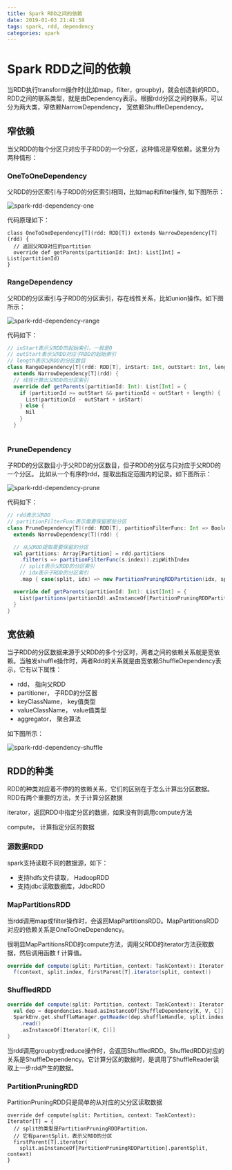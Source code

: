 ```yaml
---
title: Spark RDD之间的依赖
date: 2019-01-03 21:41:59
tags: spark, rdd, dependency
categories: spark
---
```


# Spark RDD之间的依赖

当RDD执行transform操作时(比如map，filter，groupby)，就会创造新的RDD。RDD之间的联系类型，就是由Dependency表示。根据rdd分区之间的联系，可以分为两大类，窄依赖NarrowDependency， 宽依赖ShuffleDependency。

## 窄依赖

当父RDD的每个分区只对应于子RDD的一个分区，这种情况是窄依赖。这里分为两种情形：

### OneToOneDependency

父RDD的分区索引与子RDD的分区索引相同，比如map和filter操作, 如下图所示：

![spark-rdd-dependency-one](spark-rdd-dependency-one.svg)

代码原理如下：

```
class OneToOneDependency[T](rdd: RDD[T]) extends NarrowDependency[T](rdd) {
  // 返回父RDD对应的partition
  override def getParents(partitionId: Int): List[Int] = List(partitionId)
}
```

### RangeDependency

父RDD的分区索引与子RDD的分区索引，存在线性关系，比如union操作。如下图所示：

![spark-rdd-dependency-range](spark-rdd-dependency-range.svg)

代码如下：

```scala
// inStart表示父RDD的起始索引，一般是0
// outStart表示父RDD对应子RDD的起始索引
// length表示父RDD的分区数目
class RangeDependency[T](rdd: RDD[T], inStart: Int, outStart: Int, length: Int)
  extends NarrowDependency[T](rdd) {
  // 线性计算出父RDD的分区索引
  override def getParents(partitionId: Int): List[Int] = {
    if (partitionId >= outStart && partitionId < outStart + length) {
      List(partitionId - outStart + inStart)
    } else {
      Nil
    }
  }
  
```

### PruneDependency

子RDD的分区数目小于父RDD的分区数目，但子RDD的分区与只对应于父RDD的一个分区。 比如从一个有序的rdd，提取出指定范围内的记录。如下图所示：

![spark-rdd-dependency-prune](spark-rdd-dependency-prune.svg)

代码如下：

```scala
// rdd表示父RDD
// partitionFilterFunc表示需要保留那些分区
class PruneDependency[T](rdd: RDD[T], partitionFilterFunc: Int => Boolean)
  extends NarrowDependency[T](rdd) {

  // 从父RDD提取需要保留的分区
  val partitions: Array[Partition] = rdd.partitions
    .filter(s => partitionFilterFunc(s.index)).zipWithIndex
    // split表示父RDD的分区索引
    // idx表示子RDD的分区索引
    .map { case(split, idx) => new PartitionPruningRDDPartition(idx, split) : Partition }

  override def getParents(partitionId: Int): List[Int] = {
    List(partitions(partitionId).asInstanceOf[PartitionPruningRDDPartition].parentSplit.index)
  }
}
```



## 宽依赖

当子RDD的分区数据来源于父RDD的多个分区时，两者之间的依赖关系就是宽依赖。当触发shuffle操作时，两者Rdd的关系就是由宽依赖ShuffleDependency表示，它有以下属性：

- rdd， 指向父RDD
- partitioner， 子RDD的分区器
- keyClassName， key值类型
- valueClassName， value值类型
- aggregator， 聚合算法

如下图所示：

![spark-rdd-dependency-shuffle](spark-rdd-dependency-shuffle.svg)



## RDD的种类

RDD的种类对应着不停的的依赖关系，它们的区别在于怎么计算出分区数据。RDD有两个重要的方法，关于计算分区数据

iterator，返回RDD中指定分区的数据，如果没有则调用compute方法

compute， 计算指定分区的数据

### 源数据RDD

spark支持读取不同的数据源，如下：

- 支持hdfs文件读取， HadoopRDD
- 支持jdbc读取数据库，JdbcRDD

### MapPartitionsRDD

当rdd调用map或filter操作时，会返回MapPartitionsRDD。MapPartitionsRDD对应的依赖关系是OneToOneDependency。

很明显MapPartitionsRDD的compute方法，调用父RDD的iterator方法获取数据，然后调用函数 f 计算值。

```scala
override def compute(split: Partition, context: TaskContext): Iterator[U] =
  f(context, split.index, firstParent[T].iterator(split, context))
```

### ShuffledRDD

```scala
override def compute(split: Partition, context: TaskContext): Iterator[(K, C)] = {
  val dep = dependencies.head.asInstanceOf[ShuffleDependency[K, V, C]]
  SparkEnv.get.shuffleManager.getReader(dep.shuffleHandle, split.index, split.index + 1, context)
    .read()
    .asInstanceOf[Iterator[(K, C)]]
}
```

当rdd调用groupby或reduce操作时，会返回ShuffledRDD。ShuffledRDD对应的关系是ShuffleDependency。它计算分区的数据时，是调用了ShuffleReader读取上一步rdd产生的数据。

### PartitionPruningRDD

PartitionPruningRDD只是简单的从对应的父分区读取数据

```
override def compute(split: Partition, context: TaskContext): Iterator[T] = {
  // split的类型是PartitionPruningRDDPartition， 
  // 它有parentSplit，表示父RDD的分区
  firstParent[T].iterator(
    split.asInstanceOf[PartitionPruningRDDPartition].parentSplit, context)
}
```


